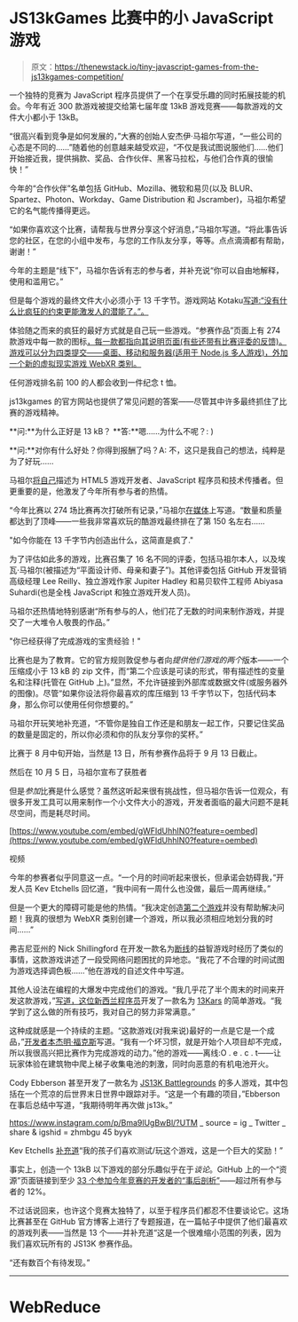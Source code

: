 # JS13kGames 比赛中的小 JavaScript 游戏

> 原文：<https://thenewstack.io/tiny-javascript-games-from-the-js13kgames-competition/>

一个独特的竞赛为 JavaScript 程序员提供了一个在享受乐趣的同时拓展技能的机会。今年有近 300 款游戏被提交给第七届年度 13kB 游戏竞赛——每款游戏的文件大小都小于 13kB。

“很高兴看到竞争是如何发展的，”大赛的创始人安杰伊·马祖尔写道，“一些公司的心态是不同的……”随着他的创意越来越受欢迎，“不仅是我试图说服他们……他们开始接近我，提供捐款、奖品、合作伙伴、黑客马拉松，与他们合作真的很愉快！”

今年的“合作伙伴”名单包括 GitHub、Mozilla、微软和易贝(以及 BLUR、Spartez、Photon、Workday、Game Distribution 和 Jscramber)，马祖尔希望它的名气能传播得更远。

“如果你喜欢这个比赛，请帮我与世界分享这个好消息，”马祖尔写道。“将此事告诉您的社区，在您的小组中发布，与您的工作队友分享，等等。点点滴滴都有帮助，谢谢！”

今年的主题是“线下”，马祖尔告诉有志的参与者，并补充说“你可以自由地解释，使用和滥用它。”

但是每个游戏的最终文件大小必须小于 13 千字节。游戏网站 Kotaku[写道:“没有什么比疯狂的约束更能激发人的潜能了。”。](https://www.kotaku.com.au/2018/10/all-these-amazing-browser-games-take-up-13-kilobytes-or-less/)

体验随之而来的疯狂的最好方式就是自己玩一些游戏。“参赛作品”页面上有 274 款游戏中每一款的图标[，每一款都指向其说明页面(有些还带有比赛评委的反馈)。游戏可以分为四类提交——桌面、移动和服务器(适用于 Node.js 多人游戏)，外加一个新的虚拟现实游戏 WebXR 类别。](https://js13kgames.com/entries/2018)

任何游戏排名前 100 的人都会收到一件纪念 t 恤。

js13kgames 的官方网站也提供了常见问题的答案——尽管其中许多最终抓住了比赛的游戏精神。

**问:**为什么正好是 13 kB？
**答:**嗯……为什么不呢？: )

**问:**对你有什么好处？你得到报酬了吗？A: 不，这只是我自己的想法，纯粹是为了好玩……

马祖尔[将自己](http://dev.end3r.com/)描述为 HTML5 游戏开发者、JavaScript 程序员和技术传播者。但更重要的是，他激发了今年所有参与者的热情。

“今年比赛以 274 场比赛再次打破所有记录，”马祖尔[在媒体](https://medium.com/js13kgames/js13kgames-2018-judging-and-the-feedback-issues-6b310a325692)上写道。“数量和质量都达到了顶峰——一些我非常喜欢玩的酷游戏最终排在了第 150 名左右……

"如今你能在 13 千字节内创造出什么，这简直是疯了."

为了评估如此多的游戏，比赛召集了 16 名不同的评委，包括马祖尔本人，以及埃瓦·马祖尔(被描述为“平面设计师、母亲和妻子”)。其他评委包括 GitHub 开发营销高级经理 Lee Reilly、独立游戏作家 Jupiter Hadley 和易贝软件工程师 Abiyasa Suhardi(也是全栈 JavaScript 和独立游戏开发人员)。

马祖尔还热情地特别感谢“所有参与的人，他们花了无数的时间来制作游戏，并提交了一大堆令人敬畏的作品。”

"你已经获得了完成游戏的宝贵经验！"

比赛也是为了教育。它的官方规则敦促参与者向*提供他们游戏的两个*版本——一个压缩成小于 13 kB 的 zip 文件，而“第二个应该是可读的形式，带有描述性的变量名和注释(托管在 GitHub 上)。”显然，不允许链接到外部库或数据文件(或服务器外的图像)。尽管“如果你设法将你最喜欢的库压缩到 13 千字节以下，包括代码本身，那么你可以使用任何你想要的。”

马祖尔开玩笑地补充道，“不管你是独自工作还是和朋友一起工作，只要记住奖品的数量是固定的，所以你必须和你的队友分享你的奖杯。”

比赛于 8 月中旬开始，当然是 13 日，所有参赛作品将于 9 月 13 日截止。

然后在 10 月 5 日，马祖尔宣布了获胜者

但是*参加*比赛是什么感觉？虽然这听起来很有挑战性，但马祖尔告诉一位观众，有很多开发工具可以用来制作一个小文件大小的游戏，开发者面临的最大问题不是耗尽空间，而是耗尽时间。

[https://www.youtube.com/embed/gWFIdUhhIN0?feature=oembed](https://www.youtube.com/embed/gWFIdUhhIN0?feature=oembed)

视频

今年的参赛者似乎同意这一点。“一个月的时间听起来很长，但承诺会妨碍我，”开发人员 Kev Etchells 回忆道，“我中间有一周什么也没做，最后一周再继续。”

但是一个更大的障碍可能是他的热情。“我决定创造[第二个游戏](https://js13kgames.com/entries/you-are-offline)并没有帮助解决问题！我真的很想为 WebXR 类别创建一个游戏，所以我必须相应地划分我的时间……”

弗吉尼亚州的 Nick Shillingford 在开发一款名为[断线](https://js13kgames.com/games/disconnected/index.html)的益智游戏时经历了类似的事情，这款游戏讲述了一段受网络问题困扰的异地恋。“我花了不合理的时间试图为游戏选择调色板……”他在游戏的自述文件中写道。

其他人设法在编程的大爆发中完成他们的游戏。“我几乎花了半个周末的时间来开发这款游戏，”[写道，这位新西兰程序员](https://fq.nz/blog/2018/08/30/my-js13k-games-entry-13kars.html)开发了一款名为 [13Kars](https://js13kgames.com/entries/13kars) 的简单游戏。“我学到了这么做的所有技巧，我对自己的努力非常满意。”

这种成就感是一个持续的主题。“这款游戏(对我来说)最好的一点是它是一个成品，”[开发者本杰明·福克斯](https://github.com/BenjaminWFox/offline-oect-js13k/blob/master/readme.md)写道。“我有一个坏习惯，就是开始个人项目却不完成，所以我很高兴把比赛作为完成游戏的动力。”他的游戏——离线:O . e . c . t——让玩家体验在建筑物中爬上梯子收集电池的刺激，同时向恶意的有机电池开火。

Cody Ebberson 甚至开发了一款名为 [JS13K Battlegrounds](https://js13kgames.com/entries/js13k-battlegrounds) 的多人游戏，其中包括在一个荒凉的后世界末日世界中跟踪对手。“这是一个有趣的项目，”Ebberson 在事后总结中写道，“我期待明年再次做 js13k。”

https://www.instagram.com/p/Bma9lUgBwBl/?UTM _ source = ig _ Twitter _ share & igshid = zhmbgu 45 byyk

Kev Etchells [补充道](https://medium.com/@etchells.kevin/off-the-lines-a-js13k-game-cfa4ad6f0ee6)“我的孩子们喜欢测试/玩这个游戏，这是一个巨大的奖励！”

事实上，创造一个 13kB 以下游戏的部分乐趣似乎在于*谈论*。GitHub 上的一个“资源”页面链接到至少 [33 个参加今年竞赛的开发者的“事后剖析”](https://js13kgames.github.io/resources/)——超过所有参与者的 12%。

不过话说回来，也许这个竞赛太独特了，以至于程序员们都忍不住要谈论它。这场比赛甚至在 GitHub 官方博客上进行了专题报道，在一篇帖子中提供了他们最喜欢的游戏列表——当然是 13 个——并补充道“这是一个很难缩小范围的列表，因为我们喜欢玩所有的 JS13K 参赛作品。

“还有数百个有待发现。”

* * *

# WebReduce

<svg xmlns:xlink="http://www.w3.org/1999/xlink" viewBox="0 0 68 31" version="1.1"><title>Group</title> <desc>Created with Sketch.</desc></svg>